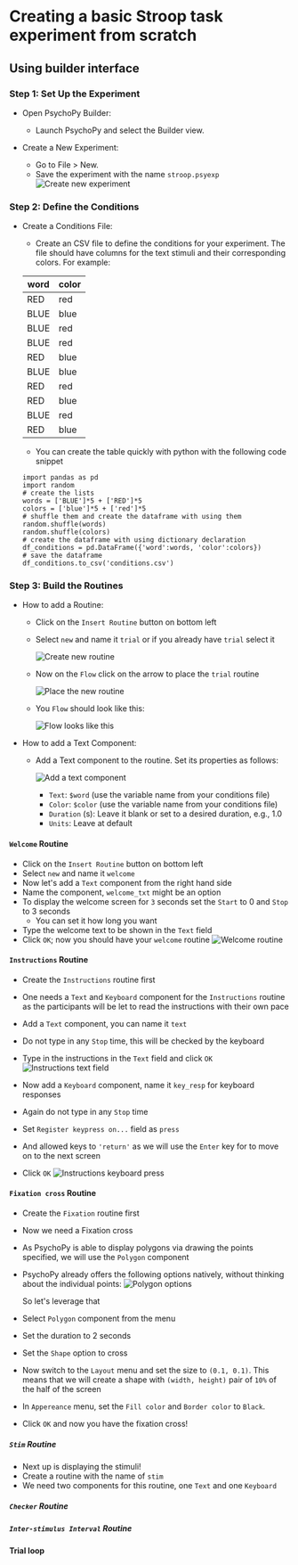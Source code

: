 # Creating a basic Stroop task experiment from scratch

## Using builder interface

### Step 1: Set Up the Experiment

- Open PsychoPy Builder:

  - Launch PsychoPy and select the Builder view.

- Create a New Experiment:
  - Go to File > New.
  - Save the experiment with the name `stroop.psyexp`
    ![Create new experiment](img/new_exp.png)

### Step 2: Define the Conditions

- Create a Conditions File:

  - Create an CSV file to define the conditions for your experiment.
    The file should have columns for the text stimuli and their corresponding colors. For example:

  | word | color |
  | ---- | ----- |
  | RED  | red   |
  | BLUE | blue  |
  | BLUE | red   |
  | BLUE | red   |
  | RED  | blue  |
  | BLUE | blue  |
  | RED  | red   |
  | RED  | blue  |
  | BLUE | red   |
  | RED  | blue  |

  - You can create the table quickly with python with the following code snippet

  ```
  import pandas as pd
  import random
  # create the lists
  words = ['BLUE']*5 + ['RED']*5
  colors = ['blue']*5 + ['red']*5
  # shuffle them and create the dataframe with using them
  random.shuffle(words)
  random.shuffle(colors)
  # create the dataframe with using dictionary declaration
  df_conditions = pd.DataFrame({'word':words, 'color':colors})
  # save the dataframe
  df_conditions.to_csv('conditions.csv')
  ```

### Step 3: Build the Routines

- How to add a Routine:

  - Click on the `Insert Routine` button on bottom left
  - Select `new` and name it `trial` or if you already have `trial` select it

    ![Create new routine](img/add_routine1.png)

  - Now on the `Flow` click on the arrow to place the `trial` routine

    ![Place the new routine](img/add_routine2.png)

  - You `Flow` should look like this:

    ![Flow looks like this](img/add_routine3.png)

- How to add a Text Component:

  - Add a Text component to the routine. Set its properties as follows:

    ![Add a text component](img/text0.png)

    - `Text`: `$word` (use the variable name from your conditions file)
    - `Color`: `$color` (use the variable name from your conditions file)
    - `Duration` (s): Leave it blank or set to a desired duration, e.g., 1.0
    - `Units`: Leave at default

#### `Welcome` Routine

- Click on the `Insert Routine` button on bottom left
- Select `new` and name it `welcome`
- Now let's add a `Text` component from the right hand side
- Name the component, `welcome_txt` might be an option
- To display the welcome screen for `3` seconds set the `Start` to 0 and `Stop` to 3 seconds
  - You can set it how long you want
- Type the welcome text to be shown in the `Text` field
- Click `OK`; now you should have your `welcome` routine
  ![Welcome routine](img/welcome0.png)

#### `Instructions` Routine

- Create the `Instructions` routine first
- One needs a `Text` and `Keyboard` component for the `Instructions` routine as the participants will be let to read the instructions with their own pace
- Add a `Text` component, you can name it `text`
- Do not type in any `Stop` time, this will be checked by the keyboard
- Type in the instructions in the `Text` field and click `OK`
  ![Instructions text field](img/inst_text0.png)

- Now add a `Keyboard` component, name it `key_resp` for keyboard responses
- Again do not type in any `Stop` time
- Set `Register keypress on...` field as `press`
- And allowed keys to `'return'` as we will use the `Enter` key for to move on to the next screen
- Click `OK`
  ![Instructions keyboard press](img/inst_key0.png)

#### `Fixation cross` Routine

- Create the `Fixation` routine first
- Now we need a Fixation cross
- As PsychoPy is able to display polygons via drawing the points specified, we will use the `Polygon` component
- PsychoPy already offers the following options natively, without thinking about the individual points:
  ![Polygon options](img/fix_cross0.png)

  So let's leverage that

- Select `Polygon` component from the menu
- Set the duration to 2 seconds
- Set the `Shape` option to cross
- Now switch to the `Layout` menu and set the size to `(0.1, 0.1)`. This means that we will create a shape with `(width, height)` pair of `10%` of the half of the screen
- In `Appereance` menu, set the `Fill color` and `Border color` to `Black`.
- Click `OK` and now you have the fixation cross!

##### `Stim` Routine

- Next up is displaying the stimuli!
- Create a routine with the name of `stim`
- We need two components for this routine, one `Text` and one `Keyboard`

##### `Checker` Routine

##### `Inter-stimulus Interval` Routine

#### Trial loop
